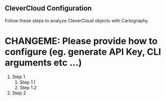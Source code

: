 ## CleverCloud Configuration

Follow these steps to analyze CleverCloud objects with Cartography.

# CHANGEME: Please provide how to configure (eg. generate API Key, CLI arguments etc ...)
1. Step 1
    1. Step 1.1
    1. Step 1.2
1. Step 2
